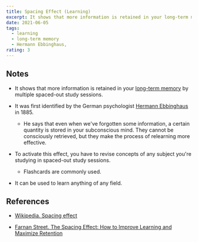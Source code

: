```yaml
---
title: Spacing Effect (Learning)
excerpt: It shows that more information is retained in your long-term memory by multiple spaced-out study sessions.
date: 2021-06-05
tags:
  - learning
  - long-term memory
  - Hermann Ebbinghaus,
rating: 3
---
```


## Notes

- It shows that more information is retained in your [long-term memory](/zettelkasten/long-term-memory) by multiple spaced-out study sessions.

- It was first identified by the German psychologist [Hermann Ebbinghaus](https://en.wikipedia.org/wiki/Hermann_Ebbinghaus) in 1885.

  - He says that even when we've forgotten some information, a certain quantity is stored in your subconscious mind. They cannot be consciously retrieved, but they make the process of relearning more effective.

- To activate this effect, you have to revise concepts of any subject you're studying in spaced-out study sessions.

  - Flashcards are commonly used.

- It can be used to learn anything of any field.

## References

- [Wikipedia. Spacing effect](https://en.wikipedia.org/wiki/Spacing_effect)

- [Farnan Street. The Spacing Effect: How to Improve Learning and Maximize Retention](https://fs.blog/2018/12/spacing-effect/)
